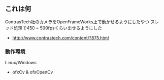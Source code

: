 ## これは何

ContrasTech社のカメラをOpenFrameWorks上で動かせるようにしたやつ
スレッド処理で450 ~ 500fpsくらい出せるようにした
- http://www.contrastech.com/content/?875.html

### 動作環境
Linux/Windows

- ofxCv & ofxOpenCv
